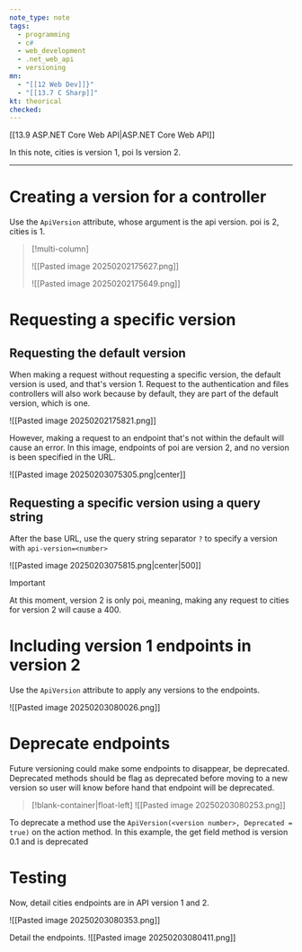 ```yaml
---
note_type: note
tags:
  - programming
  - c#
  - web_development
  - .net_web_api
  - versioning
mn:
  - "[[12 Web Dev]]}"
  - "[[13.7 C Sharp]]"
kt: theorical
checked:
---
```

[[13.9 ASP.NET Core Web API|ASP.NET Core Web API]]

In this note, cities is version 1, poi Is version 2. 

---
# Creating a version for a controller
Use the `ApiVersion` attribute, whose argument is the api version. poi is 2, cities is 1.  

>[!multi-column]
>
>![[Pasted image 20250202175627.png]]
>
>![[Pasted image 20250202175649.png]]

# Requesting a specific version
## Requesting the default version 
When making a request without requesting a specific version, the default version is used, and that's version 1. Request to the authentication and files controllers will also work because by default, they are part of the default version, which is one. 

![[Pasted image 20250202175821.png]]

However, making a request to an endpoint that's not within the default will cause an error. In this image, endpoints of poi are version 2, and no version is been specified in the URL. 

![[Pasted image 20250203075305.png|center]]

## Requesting a specific version using a query string
After the base URL, use the query string separator `?` to specify a version with `api-version=<number>`

![[Pasted image 20250203075815.png|center|500]]


>[!important]
>At this moment, version 2 is only poi, meaning, making any request to cities for version 2 will cause a 400.

# Including version 1 endpoints in version 2
Use the `ApiVersion` attribute to apply any versions to the endpoints.

![[Pasted image 20250203080026.png]]

# Deprecate endpoints
Future versioning could make some endpoints to disappear, be deprecated. Deprecated methods should be flag as deprecated before moving to a new version so user will know before hand that endpoint will be deprecated. 
>[!blank-container|float-left]
![[Pasted image 20250203080253.png]]

To deprecate a method use the `ApiVersion(<version number>, Deprecated = true)` on the action method. In this example, the get field method is version 0.1 and is deprecated
# Testing
Now, detail cities endpoints are in API version 1 and 2. 

![[Pasted image 20250203080353.png]]

Detail the endpoints. 
![[Pasted image 20250203080411.png]]
